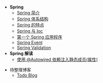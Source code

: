 * **Spring**
  * [Spring 简介](spring/)
  * [Spring 体系结构](spring/Spring-体系结构.md)
  * [Spring 的特点](spring/Spring-的特点.md)
  * [Spring 与 Ioc](spring/Spring-与-Ioc.md)
  * [第一个 Spring 应用程序](spring/第一个-Spring-应用程序.md)
  * [Spring Event](spring/Spring-Event.md)
  * [Spring Validation](spring/Spring-Validation.md)
* **Spring 解读**
  * [使用 @Autowired 依赖注入静态成员(属性)](spring/使用-@Autowired-依赖注入静态成员(属性).md)

- 待整理博客
  - [Todo Blog](spring/Todo-Blog.md)